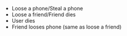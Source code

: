 - Loose a phone/Steal a phone
- Loose a friend/Friend dies
- User dies
- Friend looses phone (same as loose a friend)

